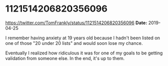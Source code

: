 # 1121514206820356096
https://twitter.com/TomFrankly/status/1121514206820356096
**Date:** 2019-04-25

I remember having anxiety at 19 years old because I hadn't been listed on one of those "20 under 20 lists" and would soon lose my chance.

Eventually I realized how ridiculous it was for one of my goals to be getting validation from someone else. In the end, it's up to them.
